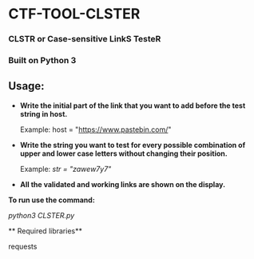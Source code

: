 # CTF-TOOL-CLSTER
### CLSTR or Case-sensitive LinkS TesteR

### Built on Python 3


## Usage:
* **Write the initial part of the link that you want to add before the test string in host.**
   
   Example:
   host = "https://www.pastebin.com/"    
 
 
* **Write the string you want to test for every possible combination of upper and lower case letters without changing their position.**
   
   Example:
   _str = "zawew7y7"_


* **All the validated and working links are shown on the display.**

**To run use the command:**

_python3 CLSTER.py_


** Required libraries**

requests
